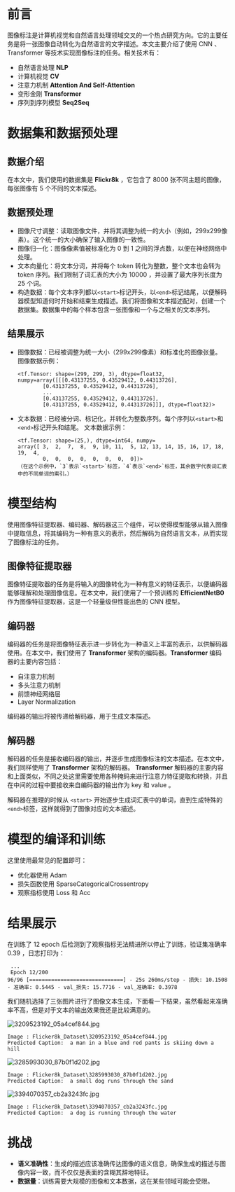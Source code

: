 # 前言

图像标注是计算机视觉和自然语言处理领域交叉的一个热点研究方向。它的主要任务是将一张图像自动转化为自然语言的文字描述。本文主要介绍了使用 CNN 、Transformer 等技术实现图像标注的任务。相关技术有：

-   自然语言处理 **NLP**
-   计算机视觉 **CV**
-   注意力机制 **Attention And Self-Attention**
-   变形金刚 **Transformer**
-   序列到序列模型 **Seq2Seq**
 
 
 # 数据集和数据预处理

## 数据介绍

在本文中，我们使用的数据集是 **Flickr8k** ，它包含了 8000 张不同主题的图像，每张图像有 5 个不同的文本描述。


## 数据预处理
-   图像尺寸调整：读取图像文件，并将其调整为统一的大小（例如，299x299像素）。这个统一的大小确保了输入图像的一致性。
-   图像归一化：图像像素值被标准化为 0 到 1 之间的浮点数，以便在神经网络中处理。
-   文本向量化：将文本分词，并将每个 token 转化为整数，整个文本也会转为 token 序列。我们限制了词汇表的大小为 10000 ，并设置了最大序列长度为 25 个词。
-   构造数据：每个文本序列都以`<start>`标记开头，以`<end>`标记结尾，以便解码器模型知道何时开始和结束生成描述。我们将图像和文本描述配对，创建一个数据集。数据集中的每个样本包含一张图像和一个与之相关的文本序列。 

## 结果展示
 

-   图像数据：已经被调整为统一大小（299x299像素）和标准化的图像张量。 图像数据示例：

    ```
    <tf.Tensor: shape=(299, 299, 3), dtype=float32, numpy=array([[[0.43137255, 0.43529412, 0.44313726],
            [0.43137255, 0.43529412, 0.44313726],
            ...
            [0.43137255, 0.43529412, 0.44313726],
            [0.43137255, 0.43529412, 0.44313726]]], dtype=float32)>
    ```

-   文本数据：已经被分词、标记化，并转化为整数序列。每个序列以`<start>`和`<end>`标记开头和结尾。 文本数据示例：

    ```
    <tf.Tensor: shape=(25,), dtype=int64, numpy=
    array([ 3,  2,  7,  8,  9, 10, 11,  5, 12, 13, 14, 15, 16, 17, 18, 19,  4,
            0,  0,  0,  0,  0,  0,  0,  0])>
    （在这个示例中，`3`表示`<start>`标签，`4`表示`<end>`标签，其余数字代表词汇表中的不同单词的索引。）
    ```
# 模型结构

使用图像特征提取器、编码器、解码器这三个组件，可以使得模型能够从输入图像中提取信息，将其编码为一种有意义的表示，然后解码为自然语言文本，从而实现了图像标注的任务。

## 图像特征提取器

图像特征提取器的任务是将输入的图像转化为一种有意义的特征表示，以便编码器能够理解和处理图像信息。在本文中，我们使用了一个预训练的 **EfficientNetB0** 作为图像特征提取器，这是一个轻量级但性能出色的 CNN 模型。

 
 ## 编码器

编码器的任务是将图像特征表示进一步转化为一种语义上丰富的表示，以供解码器使用。在本文中，我们使用了 **Transformer** 架构的编码器。**Transformer** 编码器的主要内容包括：

-   自注意力机制
-   多头注意力机制
-   前馈神经网络层 
-   Layer Normalization

编码器的输出将被传递给解码器，用于生成文本描述。

## 解码器

解码器的任务是接收编码器的输出，并逐步生成图像标注的文本描述。在本文中，我们同样使用了 **Transformer** 架构的解码器。 **Transformer** 解码器的主要内容和上面类似，不同之处这里需要使用各种掩码来进行注意力特征提取和转换，并且在中间的过程中要接收来自编码器的输出作为 key 和 value 。

解码器在推理的时候从 `<start>` 开始逐步生成词汇表中的单词，直到生成特殊的`<end>`标签，这样就得到了图像对应的文本描述。


 #  模型的编译和训练
这里使用最常见的配置即可：
- 优化器使用 Adam
- 损失函数使用 SparseCategoricalCrossentropy
- 观察指标使用 Loss 和 Acc

 
 #  结果展示
 在训练了 12 epoch 后检测到了观察指标无法精进所以停止了训练，验证集准确率 0.39 ，日志打印为：
     
     ...
     Epoch 12/200
    96/96 [==============================] - 25s 260ms/step - 损失: 10.1508 - 准确率: 0.5445 - val_损失: 15.7716 - val_准确率: 0.3978
 
 我们随机选择了三张图片进行了图像文本生成，下面看一下结果，虽然看起来准确率不高，但是对于文本的输出效果我还是比较满意的。
 
 
![3209523192_05a4cef844.jpg](https://p6-juejin.byteimg.com/tos-cn-i-k3u1fbpfcp/bc092941c3784468a863e2016ca308b3~tplv-k3u1fbpfcp-jj-mark:0:0:0:0:q75.image#?w=500&h=357&s=108741&e=jpg&b=cad4d6)
```
Image : Flicker8k_Dataset\3209523192_05a4cef844.jpg
Predicted Caption:  a man in a blue and red pants is skiing down a hill
 ```
 
 
 
 
 
 
 
![3285993030_87b0f1d202.jpg](https://p3-juejin.byteimg.com/tos-cn-i-k3u1fbpfcp/a6cd2908f53745be97edd7e3401b67de~tplv-k3u1fbpfcp-jj-mark:0:0:0:0:q75.image#?w=500&h=334&s=114618&e=jpg&b=ced3d6)
 ```
Image : Flicker8k_Dataset\3285993030_87b0f1d202.jpg
Predicted Caption:  a small dog runs through the sand
 ```
 
 
 
 
 
![3394070357_cb2a3243fc.jpg](https://p6-juejin.byteimg.com/tos-cn-i-k3u1fbpfcp/4a190dea199b4024bc85c6035d1b22a8~tplv-k3u1fbpfcp-jj-mark:0:0:0:0:q75.image#?w=500&h=400&s=133152&e=jpg&b=d1cbd1)
 
 
```
Image : Flicker8k_Dataset\3394070357_cb2a3243fc.jpg
Predicted Caption:  a dog is running through the water
```
 
 
 

# 挑战
-   **语义准确性**：生成的描述应该准确传达图像的语义信息，确保生成的描述与图像内容一致，而不仅仅是表面的含糊其辞地特征。
-   **数据量**：训练需要大规模的图像和文本数据，这在某些领域可能会受限。

 